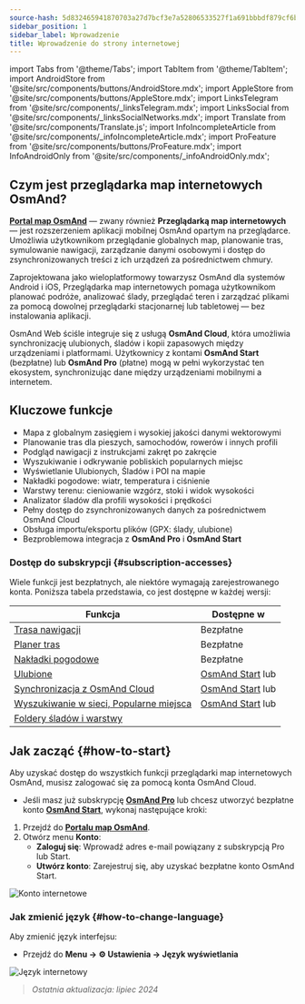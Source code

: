 ```yaml
---
source-hash: 5d832465941870703a27d7bcf3e7a52806533527f1a691bbbdf879cf6b4e0def
sidebar_position: 1
sidebar_label: Wprowadzenie
title: Wprowadzenie do strony internetowej
---
```

import Tabs from '@theme/Tabs';
import TabItem from '@theme/TabItem';
import AndroidStore from '@site/src/components/buttons/AndroidStore.mdx';
import AppleStore from '@site/src/components/buttons/AppleStore.mdx';
import LinksTelegram from '@site/src/components/_linksTelegram.mdx';
import LinksSocial from '@site/src/components/_linksSocialNetworks.mdx';
import Translate from '@site/src/components/Translate.js';
import InfoIncompleteArticle from '@site/src/components/_infoIncompleteArticle.mdx';
import ProFeature from '@site/src/components/buttons/ProFeature.mdx';
import InfoAndroidOnly from '@site/src/components/_infoAndroidOnly.mdx';


<InfoIncompleteArticle/>

## Czym jest przeglądarka map internetowych OsmAnd?

[**Portal map OsmAnd**](https://osmand.net/map) — zwany również **Przeglądarką map internetowych** — jest rozszerzeniem aplikacji mobilnej OsmAnd opartym na przeglądarce. Umożliwia użytkownikom przeglądanie globalnych map, planowanie tras, symulowanie nawigacji, zarządzanie danymi osobowymi i dostęp do zsynchronizowanych treści z ich urządzeń za pośrednictwem chmury.

Zaprojektowana jako wieloplatformowy towarzysz OsmAnd dla systemów Android i iOS, Przeglądarka map internetowych pomaga użytkownikom planować podróże, analizować ślady, przeglądać teren i zarządzać plikami za pomocą dowolnej przeglądarki stacjonarnej lub tabletowej — bez instalowania aplikacji.

OsmAnd Web ściśle integruje się z usługą **OsmAnd Cloud**, która umożliwia synchronizację ulubionych, śladów i kopii zapasowych między urządzeniami i platformami. Użytkownicy z kontami **OsmAnd Start** (bezpłatne) lub **OsmAnd Pro** (płatne) mogą w pełni wykorzystać ten ekosystem, synchronizując dane między urządzeniami mobilnymi a internetem.



## Kluczowe funkcje

- Mapa z globalnym zasięgiem i wysokiej jakości danymi wektorowymi
- Planowanie tras dla pieszych, samochodów, rowerów i innych profili
- Podgląd nawigacji z instrukcjami zakręt po zakręcie
- Wyszukiwanie i odkrywanie pobliskich popularnych miejsc
- Wyświetlanie Ulubionych, Śladów i POI na mapie
- Nakładki pogodowe: wiatr, temperatura i ciśnienie
- Warstwy terenu: cieniowanie wzgórz, stoki i widok wysokości
- Analizator śladów dla profili wysokości i prędkości
- Pełny dostęp do zsynchronizowanych danych za pośrednictwem OsmAnd Cloud
- Obsługa importu/eksportu plików (GPX: ślady, ulubione)
- Bezproblemowa integracja z **OsmAnd Pro** i **OsmAnd Start**



### Dostęp do subskrypcji {#subscription-accesses}

Wiele funkcji jest bezpłatnych, ale niektóre wymagają zarejestrowanego konta.
Poniższa tabela przedstawia, co jest dostępne w każdej wersji:

| Funkcja | Dostępne w |
|--------|--------------|
| [Trasa nawigacji](./planner.md) | Bezpłatne |
| [Planer tras](./planner.md) | Bezpłatne |
| [Nakładki pogodowe](./web-map.md) | Bezpłatne |
| [Ulubione](./web-map.md) | [OsmAnd Start](https://osmand.net/blog/start) lub <ProFeature/> |
| [Synchronizacja z OsmAnd Cloud](./web-cloud.md) | [OsmAnd Start](https://osmand.net/blog/start) lub <ProFeature/> |
| [Wyszukiwanie w sieci, Popularne miejsca](./web-search.md) | [OsmAnd Start](https://osmand.net/blog/start) lub <ProFeature/> |
| [Foldery śladów i warstwy](./web-map.md) | <ProFeature/> |


## Jak zacząć {#how-to-start}

Aby uzyskać dostęp do wszystkich funkcji przeglądarki map internetowych OsmAnd, musisz zalogować się za pomocą konta OsmAnd Cloud.

- Jeśli masz już subskrypcję [**OsmAnd Pro**](../personal/osmand-cloud.md#login) lub chcesz utworzyć bezpłatne konto [**OsmAnd Start**](../personal/osmand-cloud.md#osmand-start), wykonaj następujące kroki:

1. Przejdź do [**Portalu map OsmAnd**](https://osmand.net/map).
2. Otwórz menu **Konto**:
   - **Zaloguj się**: Wprowadź adres e-mail powiązany z subskrypcją Pro lub Start.
   - **Utwórz konto**: Zarejestruj się, aby uzyskać bezpłatne konto OsmAnd Start.

![Konto internetowe](@site/static/img/web/web_account.png)



### Jak zmienić język {#how-to-change-language}

Aby zmienić język interfejsu:

- Przejdź do **Menu → ⚙ Ustawienia → Język wyświetlania**

![Język internetowy](@site/static/img/web/web_language.png)


> *Ostatnia aktualizacja: lipiec 2024*